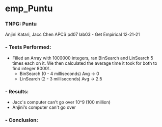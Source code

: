 # emp_Puntu 

### TNPG: Puntu   
  Anjini Katari, Jacc Chen
  APCS pd07 
  lab03 - Get Empirical 
  12-21-21
### - Tests Performed: 
- Filled an Array with 1000000 integers, ran BinSearch and LinSearch 5 times each on it. We then calculated the average time it took for both to find integer 80001.
    - BinSearch (0 - 4 milliseconds) Avg -> 0
    - LinSearch (2 - 3 milliseconds) Avg -> 2.5 

### - Results:
- Jacc's computer can't go over 10^9 (100 million)
- Anjini's computer can't go over 

### - Conclusion:
